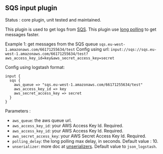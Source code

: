 SQS input plugin
---

Status : core plugin, unit tested and maintained.

This plugin is used to get logs from [SQS](https://aws.amazon.com/en/sqs/). This plugin use [long polling](http://docs.aws.amazon.com/AWSSimpleQueueService/latest/APIReference/API_ReceiveMessage.html) to get messages faster.

Example 1: get messages from the SQS queue ``sqs.eu-west-1.amazonaws.com/66171255634/test``
Config using url: ``input://sqs://sqs.eu-west-1.amazonaws.com/66171255634/test?aws_access_key_id=key&aws_secret_access_key=secret``

Config using logstash format:
````
input {
  sqs {
    aws_queue => "sqs.eu-west-1.amazonaws.com/66171255634/test"
    aws_access_key_id => key
    aws_secret_access_key => secret
  }
}
````

Parameters :
* ``aws_queue``: the aws queue url.
* ``aws_access_key_id``: your AWS Access Key Id. Required.
* ``aws_access_key_id``: your AWS Access Key Id. Required.
* ``aws_secret_access_key``: your AWS Secret Access Key Id. Required.
* ``polling_delay``: the long polling max delay, in seconds. Default value : 10.
* ``unserializer``: more doc at [unserializers](unserializers.md). Default value to ``json_logstash``.
